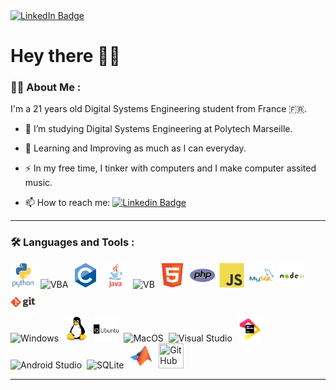 <div id="badges">
  <a href="https://www.linkedin.com/in/guillaume-gibault-58b4091b0/">
    <img src="https://img.shields.io/badge/LinkedIn-blue?style=for-the-badge&logo=linkedin&logoColor=white" alt="LinkedIn Badge"/>
  </a>
</div>

<!-- Compteur vues -- <img src="https://komarev.com/ghpvc/?username=Guillaume-Gibault&style=flat-square&color=blue" alt=""/>-->

<h1>
  Hey there 👋🏻
  <!-- <img src="https://p.turbosquid.com/ts-thumb/jm/4LG2EO/Li4TeeTF/wavinghandemoji3dmodel000/jpg/1588219048/600x600/fit_q87/602e8c976b5021ed0d55bf073b13a4487afb8f61/wavinghandemoji3dmodel000.jpg" width="30px"/>-->
</h1>

### :man_technologist: About Me :

I'm a 21 years old Digital Systems Engineering student from France :fr:.

- :telescope: I’m studying Digital Systems Engineering at Polytech Marseille.

- :seedling: Learning and Improving as much as I can everyday.

- :zap: In my free time, I tinker with computers and I make computer assited music.

- :mailbox: How to reach me: [![Linkedin Badge](https://img.shields.io/badge/-blue?style=flat&logo=Linkedin&logoColor=white)](https://www.linkedin.com/in/guillaume-gibault-58b4091b0/)

---

### :hammer_and_wrench: Languages and Tools :

<div>
  <img src="https://github.com/devicons/devicon/blob/master/icons/python/python-original-wordmark.svg" title="Python" alt="Python" width="40" height="40"/>&nbsp;
  <img src="https://i.imgur.com/3N5Gzns.png" title="VBA" alt="VBA" width="40" height="40"/>&nbsp;
  <img src="https://github.com/devicons/devicon/blob/master/icons/c/c-original.svg" title="C" alt="C" width="40" height="40"/>&nbsp;
  <!--<img src="https://github.com/devicons/devicon/blob/master/icons/cplusplus/cplusplus-original.svg" title="C++" alt="C++" width="40" height="40"/>&nbsp;-->
  <img src="https://github.com/devicons/devicon/blob/master/icons/java/java-original-wordmark.svg" title="Java" alt="Java" width="40" height="40"/>&nbsp;
  <img src="https://i.imgur.com/Fw5A14O.png" title="VB" alt="VB" width="40" height="40"/>&nbsp;
  <img src="https://github.com/devicons/devicon/blob/master/icons/html5/html5-original.svg" title="HTML5" alt="HTML" width="40" height="40"/>&nbsp;
  <img src="https://github.com/devicons/devicon/blob/master/icons/php/php-original.svg" title="PHP" alt="PHP" width="40" height="40"/>&nbsp;
  <img src="https://github.com/devicons/devicon/blob/master/icons/javascript/javascript-original.svg" title="JavaScript" alt="JavaScript" width="40" height="40"/>&nbsp;
  <img src="https://github.com/devicons/devicon/blob/master/icons/mysql/mysql-original-wordmark.svg" title="MySQL"  alt="MySQL" width="40" height="40"/>&nbsp;
  <img src="https://github.com/devicons/devicon/blob/master/icons/nodejs/nodejs-original-wordmark.svg" title="NodeJS" alt="NodeJS" width="40" height="40"/>&nbsp;
  <img src="https://github.com/devicons/devicon/blob/master/icons/git/git-original-wordmark.svg" title="Git" **alt="Git" width="40" height="40"/>
</div>
<div>
  <img src="https://i.imgur.com/BI5ohla.png" title="Windows" alt="Windows" width="40" height="40"/>&nbsp;
  <img src="https://github.com/devicons/devicon/blob/master/icons/linux/linux-original.svg" title="Linux" alt="Linux" width="40" height="40"/>&nbsp;
  <img src="https://github.com/devicons/devicon/blob/master/icons/ubuntu/ubuntu-plain-wordmark.svg" title="Ubuntu" alt="Ubuntu" width="40" height="40"/>&nbsp;
  <img src="https://i.imgur.com/Dhyd2pX.png" title="MacOS" alt="MacOS" width="40" height="40"/>&nbsp;
  <img src="https://i.imgur.com/gqrDF6q.png" title="Visual Studio" alt="Visual Studio" width="40" height="40"/>&nbsp;
  <img src="https://github.com/devicons/devicon/blob/master/icons/jetbrains/jetbrains-original.svg" title="JetBrains" alt="JetBrains" width="40" height="40"/>&nbsp;
  <img src="https://i.imgur.com/bx5n0rB.png" title="Android Studio" alt="Android Studio" width="40" height="40"/>&nbsp;
  <img src="https://i.imgur.com/1ipTXCO.png" title="SQLite" alt="SQLite" width="40" height="40"/>&nbsp;
  <img src="https://github.com/devicons/devicon/blob/master/icons/matlab/matlab-original.svg" title="Matlab" alt="Matlab" width="40" height="40"/>&nbsp;
  <img src="https://i.imgur.com/C3p3Kt8.png" title="GitHub" **alt="GitHub" width="40" height="40"/>
</div>

---

<!--
**Guillaume-Gibault/Guillaume-Gibault** is a ✨ _special_ ✨ repository because its `README.md` (this file) appears on your GitHub profile.

Here are some ideas to get you started:

- 🔭 I’m currently working on ...
- 🌱 I’m currently learning ...
- 👯 I’m looking to collaborate on ...
- 🤔 I’m looking for help with ...
- 💬 Ask me about ...
- 📫 How to reach me: ...
- 😄 Pronouns: ...
- ⚡ Fun fact: ...
-->

